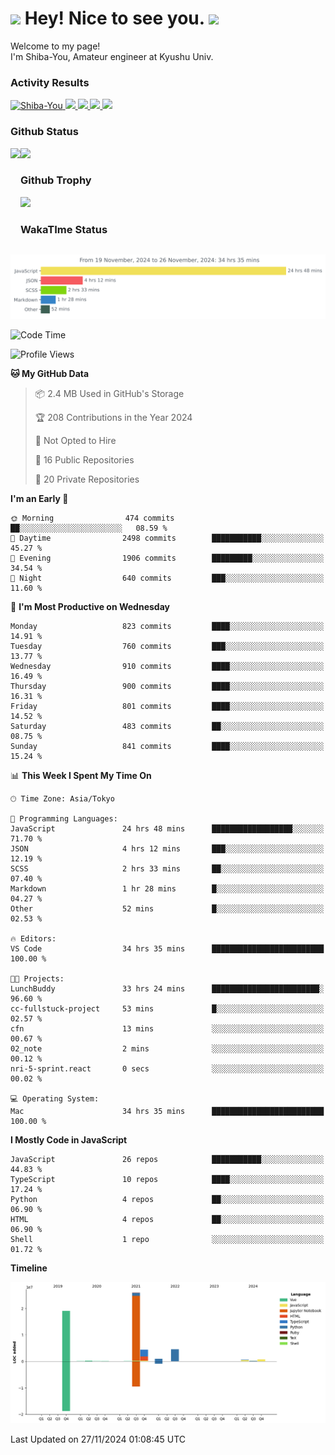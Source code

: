 <h1>
  <img src="https://emojis.slackmojis.com/emojis/images/1531849430/4246/blob-sunglasses.gif?1531849430" width="30"/> 
  Hey! Nice to see you.
  <img src="https://emojis.slackmojis.com/emojis/images/1531849430/4246/blob-sunglasses.gif?1531849430" width="30"/> 
</h1>
<p>
  Welcome to my page! <br />
  I'm Shiba-You, Amateur engineer at Kyushu Univ.
</p>


<h3>
  Activity Results
</h3>
<p align="left"> 
  <!--   GitHub  -->
  <a href="https://github.com/Shiba-You/Shiba-You/">
    <img src="https://komarev.com/ghpvc/?username=Shiba-You" alt="Shiba-You" />
  </a>
  <a href="https://github.com/Shiba-You">
    <img height="20" src="https://img.shields.io/github/followers/Shiba-You?label=follow&logo=github&style=flat" />
  </a>
  
  <!-- Qiita -->
  <a href="http://qiita.com/Shiba-You">
    <img height="20" src="https://qiita-badge.apiapi.app/s/Shiba-You/posts.svg" />
  </a>
  <a href="http://qiita.com/Shiba-You">
    <img height="20" src="https://qiita-badge.apiapi.app/s/Shiba-You/contributions.svg" />
  </a>
  <a href="http://qiita.com/Shiba-You">
    <img height="20" src="https://qiita-badge.apiapi.app/s/Shiba-You/followers.svg" />
  </a>
</p>


<h3>
  Github Status
</h3>
<div>
  <img height="170" align="left" src="https://github-readme-stats.vercel.app/api?username=Shiba-You&theme=tokyonight" />
  <img height="170" src="https://github-readme-stats.vercel.app/api/top-langs/?username=Shiba-You&theme=tokyonight&layout=compact" />
</div>

<h3>
  Github Trophy
</h3>
<div>
  <img width="800" src="https://github-profile-trophy.vercel.app/?username=Shiba-You&theme=tokyonight" />
</div>


<h3>
  WakaTIme Status
</h3>
<img src="https://github.com/Shiba-You/Shiba-You/blob/main/images/stat.svg" alt="Shiba-You WakaTime Activity"/>

<!--START_SECTION:waka-->
![Code Time](http://img.shields.io/badge/Code%20Time-1%2C011%20hrs%2057%20mins-blue)

![Profile Views](http://img.shields.io/badge/Profile%20Views-0-blue)

**🐱 My GitHub Data** 

> 📦 2.4 MB Used in GitHub's Storage 
 > 
> 🏆 208 Contributions in the Year 2024
 > 
> 🚫 Not Opted to Hire
 > 
> 📜 16 Public Repositories 
 > 
> 🔑 20 Private Repositories 
 > 
**I'm an Early 🐤** 

```text
🌞 Morning                474 commits         ██░░░░░░░░░░░░░░░░░░░░░░░   08.59 % 
🌆 Daytime                2498 commits        ███████████░░░░░░░░░░░░░░   45.27 % 
🌃 Evening                1906 commits        █████████░░░░░░░░░░░░░░░░   34.54 % 
🌙 Night                  640 commits         ███░░░░░░░░░░░░░░░░░░░░░░   11.60 % 
```
📅 **I'm Most Productive on Wednesday** 

```text
Monday                   823 commits         ████░░░░░░░░░░░░░░░░░░░░░   14.91 % 
Tuesday                  760 commits         ███░░░░░░░░░░░░░░░░░░░░░░   13.77 % 
Wednesday                910 commits         ████░░░░░░░░░░░░░░░░░░░░░   16.49 % 
Thursday                 900 commits         ████░░░░░░░░░░░░░░░░░░░░░   16.31 % 
Friday                   801 commits         ████░░░░░░░░░░░░░░░░░░░░░   14.52 % 
Saturday                 483 commits         ██░░░░░░░░░░░░░░░░░░░░░░░   08.75 % 
Sunday                   841 commits         ████░░░░░░░░░░░░░░░░░░░░░   15.24 % 
```


📊 **This Week I Spent My Time On** 

```text
🕑︎ Time Zone: Asia/Tokyo

💬 Programming Languages: 
JavaScript               24 hrs 48 mins      ██████████████████░░░░░░░   71.70 % 
JSON                     4 hrs 12 mins       ███░░░░░░░░░░░░░░░░░░░░░░   12.19 % 
SCSS                     2 hrs 33 mins       ██░░░░░░░░░░░░░░░░░░░░░░░   07.40 % 
Markdown                 1 hr 28 mins        █░░░░░░░░░░░░░░░░░░░░░░░░   04.27 % 
Other                    52 mins             █░░░░░░░░░░░░░░░░░░░░░░░░   02.53 % 

🔥 Editors: 
VS Code                  34 hrs 35 mins      █████████████████████████   100.00 % 

🐱‍💻 Projects: 
LunchBuddy               33 hrs 24 mins      ████████████████████████░   96.60 % 
cc-fullstuck-project     53 mins             █░░░░░░░░░░░░░░░░░░░░░░░░   02.57 % 
cfn                      13 mins             ░░░░░░░░░░░░░░░░░░░░░░░░░   00.67 % 
02_note                  2 mins              ░░░░░░░░░░░░░░░░░░░░░░░░░   00.12 % 
nri-5-sprint.react       0 secs              ░░░░░░░░░░░░░░░░░░░░░░░░░   00.02 % 

💻 Operating System: 
Mac                      34 hrs 35 mins      █████████████████████████   100.00 % 
```

**I Mostly Code in JavaScript** 

```text
JavaScript               26 repos            ███████████░░░░░░░░░░░░░░   44.83 % 
TypeScript               10 repos            ████░░░░░░░░░░░░░░░░░░░░░   17.24 % 
Python                   4 repos             ██░░░░░░░░░░░░░░░░░░░░░░░   06.90 % 
HTML                     4 repos             ██░░░░░░░░░░░░░░░░░░░░░░░   06.90 % 
Shell                    1 repo              ░░░░░░░░░░░░░░░░░░░░░░░░░   01.72 % 
```



**Timeline**

![Lines of Code chart](https://raw.githubusercontent.com/Shiba-You/Shiba-You/main/assets/bar_graph.png)


 Last Updated on 27/11/2024 01:08:45 UTC
<!--END_SECTION:waka-->
